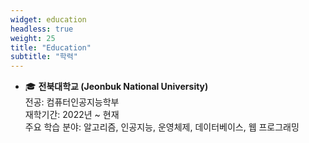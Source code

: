 ```yaml
---
widget: education
headless: true
weight: 25
title: "Education"
subtitle: "학력"
---
```


- 🎓 **전북대학교 (Jeonbuk National University)**  
  전공: 컴퓨터인공지능학부  
  재학기간: 2022년 ~ 현재  
  주요 학습 분야: 알고리즘, 인공지능, 운영체제, 데이터베이스, 웹 프로그래밍
